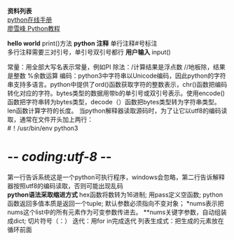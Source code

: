 **资料列表**  
[python在线手册](http://docs.pythontab.com)   
[廖雪峰 Python教程](https://www.liaoxuefeng.com/wiki/1016959663602400/1017032074151456)

**hello world**
print()方法
**python 注释**
单行注释#号标注  
多行注释需要三对引号，单引号双引号都行
**用户输入**
input()

常量：用全部大写名表示常量，例如PI
除法：/计算结果是浮点数 //地板除，结果是整数  %余数运算 
编码：python3中字符串以Unicode编码，因此python的字符串支持多语言。python中提供了ord()函数获取字符的整数表示，chr()函数把编码转化对应的字符。bytes类型的数据用带b的单引号或双引号表示。使用encode()函数把字符串转为bytes类型，decode（）函数把bytes类型转为字符串类型。len函数计算字符的长度。
当python解释器读取源码时，为了让它以utf8的编码读取，通常在文件开头加上两行：  
#！/usr/bin/env python3  
# -*- coding:utf-8 -*-  
第一行告诉系统这是一个python可执行程序，windows会忽略，第二行告诉解释器按照utf8的编码读取，否则可能出现乱码  
**python语法采取缩进方式**
hex函数将数转为16进制;
用pass定义空函数;
python函数返回多值本质是返回一个tuple;
默认参数必须指向不变对象；
*nums表示把nums这个list中的所有元素作为可变参数传进去。
**nums关键字参数，自动组装成dict;
切片符号（：）
迭代：用for in完成迭代
列表生成式：把生成的元素放在循环前面